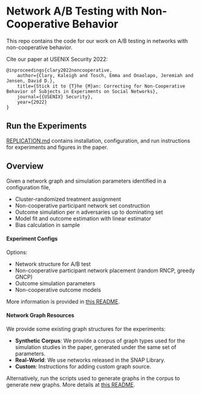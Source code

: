 # Network A/B Testing with Non-Cooperative Behavior 
This repo contains the code for our work on A/B testing in networks with non-cooperative behavior. 

Cite our paper at USENIX Security 2022: 
```
@inproceedings{clary2022noncooperative, 
    author={Clary, Kaleigh and Tosch, Emma and Onaolapo, Jeremiah and Jensen, David D.}, 
    title={Stick it to {T}he {M}an: Correcting for Non-Cooperative Behavior of Subjects in Experiments on Social Networks},
    journal={{USENIX} Security},
    year={2022}
}
```

## Run the Experiments

[REPLICATION.md](REPLICATION.md) contains installation, configuration, and run instructions for experiments and figures in the paper.

## Overview
Given a network graph and simulation parameters identified in a configuration file, 
* Cluster-randomized treatment assignment
* Non-cooperative participant network set construction
* Outcome simulation per n adversaries up to dominating set
* Model fit and outcome estimation with linear estimator
* Bias calculation in sample

#### Experiment Configs
Options: 
* Network structure for A/B test
* Non-cooperative participant network placement (random RNCP, greedy GNCP)
* Outcome simulation parameters
* Non-cooperative outcome models 

More information is provided in  [this README](experiments/configs/README.md).

#### Network Graph Resources
We provide some existing graph structures for the experiments:
* **Synthetic Corpus**:
We provide a corpus of graph types used for the simulation studies in the paper, generated under the same set of parameters. 
* **Real-World**:
We use networks released in the SNAP Library. 
* **Custom**:
Instructions for adding custom graph source.

Alternatively, run the scripts used to generate graphs in the corpus to generate new graphs. 
More details at [this README](graphs/README.md).

